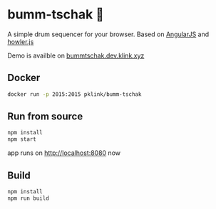 # bumm-tschak 🥁

A simple drum sequencer for your browser. Based on [AngularJS](https://angularjs.org/) and [howler.js](https://github.com/goldfire/howler.js/)

Demo is availble on [bummtschak.dev.klink.xyz](http://bummtschak.dev.klink.xyz)


## Docker

```sh
docker run -p 2015:2015 pklink/bumm-tschak
```

## Run from source

```sh
npm install
npm start
```

app runs on [http://localhost:8080](http://localhost:8080) now

## Build

```sh
npm install
npm run build
```

